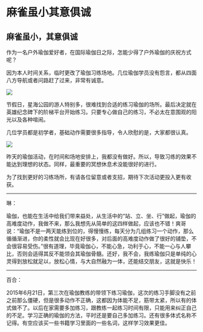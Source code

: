 # 麻雀虽小其意俱诚


## **麻雀虽小，其意俱诚**



作为一名户外瑜伽爱好者，在国际瑜伽日之际，怎能少得了户外瑜伽的庆祝方式呢？

因为本人时间关系，临时更改了瑜伽习练场地。几位瑜伽学员没有怨言，都从四面八方导航或者问路赶了过来，非常有诚意。

![](https://oss.sssmoe.com/wp-content/uploads202406062200908.jpg)


节假日，星海公园的游人特别多，很难找到合适的练习瑜伽的场所。最后决定就在英雄纪念碑下的阶梯平台开始练习。只要专心做自己的练习，不必太在意围观的阳光以及各种喧闹。

几位学员都是初学者，基础动作需要很多指导，令人欣慰的是，大家都很认真。

![](https://oss.sssmoe.com/wp-content/uploads202406062200910.jpg)

昨天的瑜伽活动，在时间和场地安排上，我都没有做好。所以，导致习练的效果不能达到理想的状态。同样，最重要的冥想休息术没能很好的进行。

为了找到更好的习练场所，有请各位留意或者支招，期待下次活动更投入更有收获。

---

琳：

瑜伽，也能在生活中给我们带来益处，从生活中的“站、立、坐、行”做起，瑜伽的高难度动作，我做不来，那么我想先从简单的这四样做起，应该也不错！爽哥说：“瑜伽不是一两天能练到位的，得慢慢练，每天分为几组练习一个动作，那么循循渐进，你的柔性就会比现在好很多，对后面的高难度动作做了很好的铺垫，不会很容易受伤。”很有道理，毕竟瑜伽心，不能心急，功利于心，不能一心与人攀比，否则会适得其反不能领会其瑜伽骨髓。还好，我不会，我练瑜伽只是单纯的心灵得到放松就足以，放松心情，与大自然融为一体，还能结交朋友，这就是快乐！

---

百合：

2015年6月21日，第三次在瑜伽教练的带领下练习瑜伽，这次的练习手脚没有之前之前那么僵硬，但是很多动作不正确，这都因为体能不足，筋带太紧，所以有的体式做不了。以后在家需要多加练习，跟教练一起练习时间有限，只能用来纠正自己的不足。学习正确的瑜伽的方法，平时还是要自己多加练习。还有很多体式名称不记得。有空应该买一些书籍学习里面的一些名词，这样学习效果更佳。
